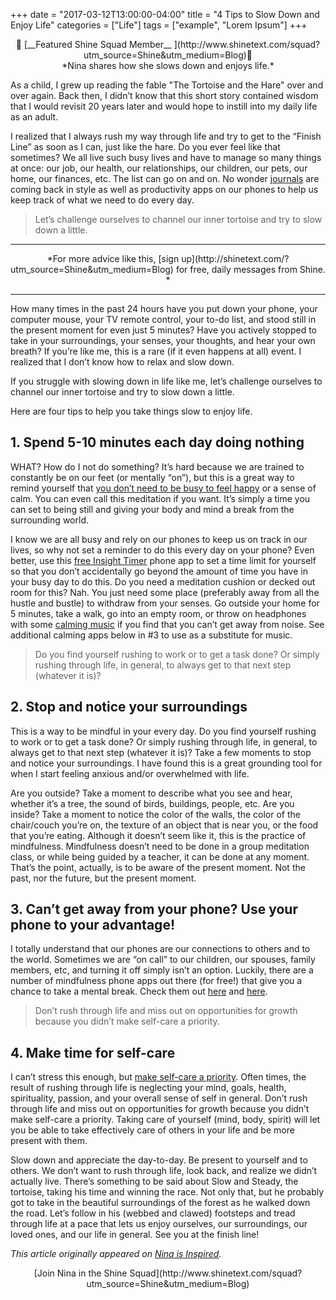 +++
  date = "2017-03-12T13:00:00-04:00"
  title = "4 Tips to Slow Down and Enjoy Life"
  categories = ["Life"]
  tags = ["example", "Lorem Ipsum"]
+++



<center> 🌟 [__Featured Shine Squad Member__ ](http://www.shinetext.com/squad?utm_source=Shine&utm_medium=Blog)🌟 <br> *Nina shares how she slows down and enjoys life.* </center>

<span class="dropcap">A</span>s a child, I grew up reading the fable "The Tortoise and the Hare" over and over again. Back then, I didn’t know that this short story contained wisdom that I would revisit 20 years later and would hope to instill into my daily life as an adult.

I realized that I always rush my way through life and try to get to the “Finish Line” as soon as I can, just like the hare. Do you ever feel like that sometimes? We all live such busy lives and have to manage so many things at once: our job, our health, our relationships, our children, our pets, our home, our finances, etc. The list can go on and on. No wonder [journals](http://advice.shinetext.com/articles/how-to-journal-yourself-happier/?utm_source=Shine&utm_medium=Blog) are coming back in style as well as productivity apps on our phones to help us keep track of what we need to do every day.

> Let’s challenge ourselves to channel our inner tortoise and try to slow down a little. 


---

<center> *For more advice like this, [sign up](http://shinetext.com/?utm_source=Shine&utm_medium=Blog) for free, daily messages from Shine. *</center>


---

How many times in the past 24 hours have you put down your phone, your computer mouse, your TV remote control, your to-do list, and stood still in the present moment for even just 5 minutes? Have you actively stopped to take in your surroundings, your senses, your thoughts, and hear your own breath? If you’re like me, this is a rare (if it even happens at all) event. I realized that I don’t know how to relax and slow down. 

If you struggle with slowing down in life like me, let’s challenge ourselves to channel our inner tortoise and try to slow down a little. 

Here are four tips to help you take things slow to enjoy life.



## 1. Spend 5-10 minutes each day doing nothing 
WHAT? How do I not do something? It’s hard because we are trained to constantly be on our feet (or mentally “on”), but this is a great way to remind yourself that [you don’t need to be busy to feel happy](http://advice.shinetext.com/articles/5-ways-to-sober-up-from-your-busy-ness-addiction/?utm_source=Shine&utm_medium=Blog) or a sense of calm. You can even call this meditation if you want. It’s simply a time you can set to being still and giving your body and mind a break from the surrounding world. 

I know we are all busy and rely on our phones to keep us on track in our lives, so why not set a reminder to do this every day on your phone? Even better, use this [free Insight Timer](https://insighttimer.com/) phone app to set a time limit for yourself so that you don’t accidentally go beyond the amount of time you have in your busy day to do this. Do you need a meditation cushion or decked out room for this? Nah. You just need some place (preferably away from all the hustle and bustle) to withdraw from your senses. Go outside your home for 5 minutes, take a walk, go into an empty room, or throw on headphones with some [calming music](http://www.calm.com) if you find that you can’t get away from noise. See additional calming apps below in #3 to use as a substitute for music.

> Do you find yourself rushing to work or to get a task done? Or simply rushing through life, in general, to always get to that next step (whatever it is)?

## 2. Stop and notice your surroundings 
This is a way to be mindful in your every day. Do you find yourself rushing to work or to get a task done? Or simply rushing through life, in general, to always get to that next step (whatever it is)? Take a few moments to stop and notice your surroundings. I have found this is a great grounding tool for when I start feeling anxious and/or overwhelmed with life. 

Are you outside? Take a moment to describe what you see and hear, whether it’s a tree, the sound of birds, buildings, people, etc. Are you inside? Take a moment to notice the color of the walls, the color of the chair/couch you’re on, the texture of an object that is near you, or the food that you’re eating. Although it doesn’t seem like it, this is the practice of mindfulness. Mindfulness doesn’t need to be done in a group meditation class, or while being guided by a teacher, it can be done at any moment. That’s the point, actually, is to be aware of the present moment. Not the past, nor the future, but the present moment.

## 3. Can’t get away from your phone? Use your phone to your advantage! 
I totally understand that our phones are our connections to others and to the world. Sometimes we are “on call” to our children, our spouses, family members, etc, and turning it off simply isn’t an option. Luckily, there are a number of mindfulness phone apps out there (for free!) that give you a chance to take a mental break. Check them out [here](http://www.healthline.com/health/mental-health/top-meditation-iphone-android-apps#5) and [here](http://lifehacker.com/the-best-mindfulness-apps-ranked-in-one-chart-1726392024).

> Don’t rush through life and miss out on opportunities for growth because you didn’t make self-care a priority.

## 4. Make time for self-care
I can’t stress this enough, but [make self-care a priority](http://advice.shinetext.com/articles/becky-g-shares-how-self-love-helped-change-her-life/?utm_source=Shine&utm_medium=Blog). Often times, the result of rushing through life is neglecting your mind, goals, health, spirituality, passion, and your overall sense of self in general. Don’t rush through life and miss out on opportunities for growth because you didn’t make self-care a priority. Taking care of yourself (mind, body, spirit) will let you be able to take effectively care of others in your life and be more present with them.

Slow down and appreciate the day-to-day. Be present to yourself and to others. We don’t want to rush through life, look back, and realize we didn’t actually live. There’s something to be said about Slow and Steady, the tortoise, taking his time and winning the race. Not only that, but he probably got to take in the beautiful surroundings of the forest as he walked down the road. Let’s follow in his (webbed and clawed) footsteps and tread through life at a pace that lets us enjoy ourselves, our surroundings, our loved ones, and our life in general. See you at the finish line!

*This article originally appeared on [Nina is Inspired](https://ninaisinspired.wordpress.com/2017/01/24/channel-your-inner-tortoise/).*

<center> [Join Nina in the Shine Squad](http://www.shinetext.com/squad?utm_source=Shine&utm_medium=Blog) </center>
<br>

<div class="pubexchange_module" id="pubexchange_below_content" data-pubexchange-module-id="2323"></div>

<script>(function(w, d, s, id) {
  w.PUBX=w.PUBX || {pub: "shine_text", discover: false, lazy: true};
  var js, pjs = d.getElementsByTagName(s)[0];
  if (d.getElementById(id)) return;
  js = d.createElement(s); js.id = id; js.async = true;
  js.src = "//main.pubexchange.com/loader.min.js";
  pjs.parentNode.insertBefore(js, pjs);
}(window, document, "script", "pubexchange-jssdk"));</script>

